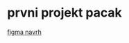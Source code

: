 # prvni projekt pacak

[figma navrh](https://www.figma.com/file/PdJ7jOHpFGKZiTlaVEJYlt/pacak_logoipsum?node-id=130%3A607&t=AgPjgF4O32vImWaM-1)
